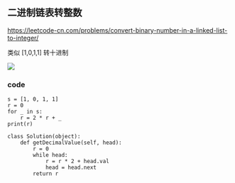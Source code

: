 ## 二进制链表转整数

https://leetcode-cn.com/problems/convert-binary-number-in-a-linked-list-to-integer/

类似 [1,0,1,1]  转十进制

![](https://beer-1256523277.cos.ap-shanghai.myqcloud.com/blog/20210208111029.png)

### code

```
s = [1, 0, 1, 1]
r = 0
for _ in s:
    r = 2 * r + _
print(r)
```

```
class Solution(object):
    def getDecimalValue(self, head):
        r = 0 
        while head:
            r = r * 2 + head.val
            head = head.next
        return r
```